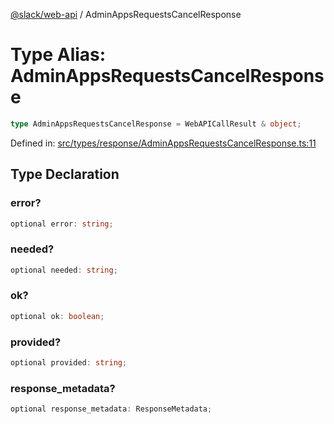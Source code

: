 [@slack/web-api](../index.md) / AdminAppsRequestsCancelResponse

# Type Alias: AdminAppsRequestsCancelResponse

```ts
type AdminAppsRequestsCancelResponse = WebAPICallResult & object;
```

Defined in: [src/types/response/AdminAppsRequestsCancelResponse.ts:11](https://github.com/slackapi/node-slack-sdk/blob/main/packages/web-api/src/types/response/AdminAppsRequestsCancelResponse.ts#L11)

## Type Declaration

### error?

```ts
optional error: string;
```

### needed?

```ts
optional needed: string;
```

### ok?

```ts
optional ok: boolean;
```

### provided?

```ts
optional provided: string;
```

### response\_metadata?

```ts
optional response_metadata: ResponseMetadata;
```
